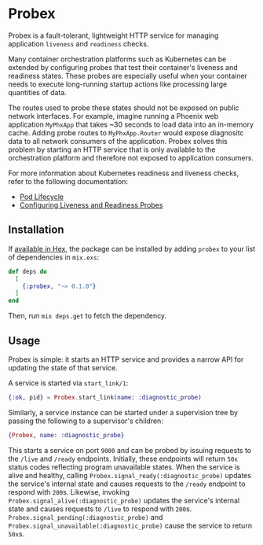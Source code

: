 # Probex

Probex is a fault-tolerant, lightweight HTTP service for managing application `liveness` and `readiness` checks.

Many container orchestration platforms such as Kubernetes can be extended by configuring probes that test their container's liveness and readiness states. These probes are especially useful when your container needs to execute long-running startup actions like processing large quantities of data.

The routes used to probe these states should not be exposed on public network interfaces. For example, imagine running a Phoenix web application `MyPhxApp` that takes ~30 seconds to load data into an in-memory cache. Adding probe routes to `MyPhxApp.Router` would expose diagnositc data to all network consumers of the application. Probex solves this problem by starting an HTTP service that is only available to the orchestration platform and therefore not exposed to application consumers.

For more information about Kubernetes readiness and liveness checks, refer to the following documentation:

- [Pod Lifecycle](https://kubernetes.io/docs/concepts/workloads/pods/pod-lifecycle/)
- [Configuring Liveness and Readiness Probes](https://kubernetes.io/docs/tasks/configure-pod-container/configure-liveness-readiness-probes/#define-a-liveness-http-request)

## Installation

If [available in Hex](https://hex.pm/docs/publish), the package can be installed
by adding `probex` to your list of dependencies in `mix.exs`:

```elixir
def deps do
  [
    {:probex, "~> 0.1.0"}
  ]
end
```

Then, run `mix deps.get` to fetch the dependency.

## Usage

Probex is simple: it starts an HTTP service and provides a narrow API for updating the state of that service.

A service is started via `start_link/1`:

```elixir
{:ok, pid} = Probex.start_link(name: :diagnostic_probe)
```

Similarly, a service instance can be started under a supervision tree by passing the following to a supervisor's children:

```elixir
{Probex, name: :diagnostic_probe}
```

This starts a service on port `9000` and can be probed by issuing requests to the `/live` and `/ready` endpoints. Initially, these endpoints will return `50x` status codes reflecting program unavailable states. When the service is alive and healthy, calling `Probex.signal_ready(:diagnostic_probe)` updates the service's internal state and causes requests to the `/ready` endpoint to respond with `200`s. Likewise, invoking `Probex.signal_alive(:diagnostic_probe)` updates the service's internal state and causes requests to `/live` to respond with `200`s. `Probex.signal_pending(:diagnostic_probe)` and `Probex.signal_unavailable(:diagnostic_probe)` cause the service to return `50x`s.
